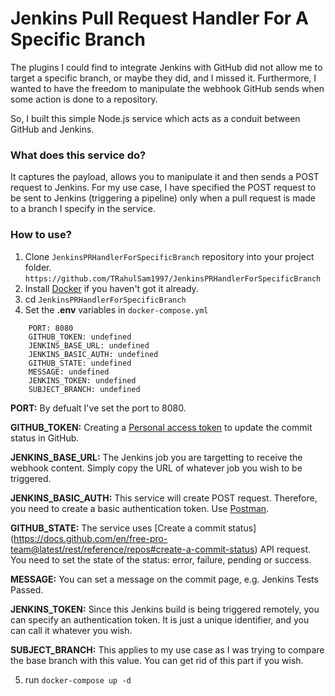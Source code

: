 # Jenkins Pull Request Handler For A Specific Branch
  The plugins I could find to integrate Jenkins with GitHub did not allow me to target a specific branch, or maybe they did, and I missed it. Furthermore, I wanted to have the freedom to manipulate the webhook GitHub sends when some action is done to a repository.

  So, I built this simple Node.js service which acts as a conduit between GitHub and Jenkins.

### What does this service do?
  It captures the payload, allows you to manipulate it and then sends a POST request to Jenkins. For my use case, I have specified the POST request to be sent to Jenkins (triggering a pipeline) only when a pull request is made to a branch I specify in the service.

### How to use?
  1) Clone `JenkinsPRHandlerForSpecificBranch` repository into your project folder.
  ```https://github.com/TRahulSam1997/JenkinsPRHandlerForSpecificBranch```
  2) Install [Docker](https://www.docker.com/) if you haven't got it already.
  3) cd `JenkinsPRHandlerForSpecificBranch`
  4) Set the **.env** variables in `docker-compose.yml`
  ```
      PORT: 8080
      GITHUB_TOKEN: undefined
      JENKINS_BASE_URL: undefined
      JENKINS_BASIC_AUTH: undefined
      GITHUB_STATE: undefined
      MESSAGE: undefined
      JENKINS_TOKEN: undefined
      SUBJECT_BRANCH: undefined
  ```
  **PORT:** By defualt I've set the port to 8080. <br />
  
  **GITHUB_TOKEN:** Creating a [Personal access token](https://docs.github.com/en/free-pro-team@latest/github/authenticating-to-github/) to update the commit status in GitHub. <br />
  
  **JENKINS_BASE_URL:** The Jenkins job you are targetting to receive the webhook content. Simply copy the URL of whatever job you wish to be triggered. <br />
  
  **JENKINS_BASIC_AUTH:** This service will create POST request. Therefore, you need to create a basic authentication token. Use [Postman](https://learning.postman.com/docs/sending-requests/authorization/#basic-auth). <br />
  
  **GITHUB_STATE:** The service uses [Create a commit status] (https://docs.github.com/en/free-pro-team@latest/rest/reference/repos#create-a-commit-status) API request. You need to set the state of the status: error, failure, pending or success. <br />
  
  **MESSAGE:** You can set a message on the commit page, e.g. Jenkins Tests Passed. <br />
  
  **JENKINS_TOKEN:** Since this Jenkins build is being triggered remotely, you can specify an authentication token. It is just a unique identifier, and you can call it whatever you wish. <br />
  
  **SUBJECT_BRANCH:** This applies to my use case as I was trying to compare the base branch with this value. You can get rid of this part if you wish. <br />

  5) run `docker-compose up -d`
